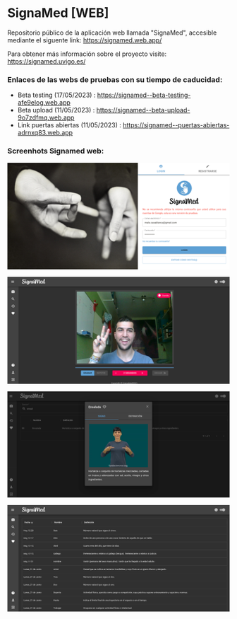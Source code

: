 # SignaMed [WEB]

Repositorio público de la aplicación web llamada "SignaMed", accesible mediante el siguente link: https://signamed.web.app/

Para obtener más información sobre el proyecto visite: https://signamed.uvigo.es/

### Enlaces de las webs de pruebas con su tiempo de caducidad:

- Beta testing (17/05/2023) : https://signamed--beta-testing-afe9elog.web.app
- Beta upload (11/05/2023) : https://signamed--beta-upload-9o7zdfmq.web.app
- Link puertas abiertas (11/05/2023) : https://signamed--puertas-abiertas-adrnxq83.web.app

### Screenhots Signamed web:

![Login page](public/screenshots/login.png "Página de login y registro")

![Webcam page](public/screenshots/webcam.png "Grabación de signos")

![Dialog page](public/screenshots/dialog.png "Búsqueda de signos")

![History page](public/screenshots/history.png "Historial de signos")
